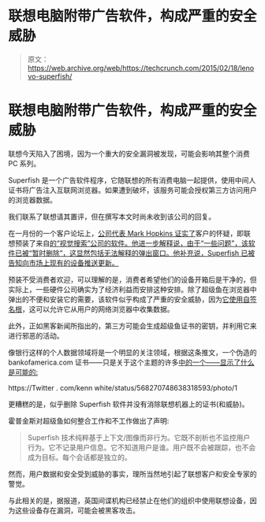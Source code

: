 # 联想电脑附带广告软件，构成严重的安全威胁 

> 原文：<https://web.archive.org/web/https://techcrunch.com/2015/02/18/lenovo-superfish/>

# 联想电脑附带广告软件，构成严重的安全威胁

联想今天陷入了困境，因为一个重大的安全漏洞被发现，可能会影响其整个消费 PC 系列。

Superfish 是一个广告软件程序，它随联想的所有消费电脑一起提供，使用中间人证书将广告注入互联网浏览器。如果遭到破坏，该服务可能会授权第三方访问用户的浏览器数据。

我们联系了联想请其置评，但在撰写本文时尚未收到该公司的回复。

在一月份的一个客户论坛上，[公司代表 Mark Hopkins 证实了](https://web.archive.org/web/20221007233327/https://forums.lenovo.com/t5/Lenovo-P-Y-and-Z-series/Lenovo-Pre-instaling-adware-spam-Superfish-powerd-by/m-p/1863174/highlight/true#M79882)客户的怀疑，即联想预装了来自[的“视觉搜索”公司的软件。他进一步解释说，由于“一些问题”，该软件已被“暂时删除”，这显然包括无法解释的弹出窗口。他补充说，Superfish 已被告知向市场上现有的设备推送更新。](https://web.archive.org/web/20221007233327/http://thenextweb.com/insider/2015/02/19/lenovo-caught-installing-adware-new-computers/)

预装不受消费者欢迎，可以理解的是，消费者希望他们的设备开箱后是干净的，但实际上，一些硬件公司确实为了经济利益而安排这种安排。除了超级鱼在浏览器中弹出的不便和安装它的需要，该软件似乎构成了严重的安全威胁，因为[它使用自签名根](https://web.archive.org/web/20221007233327/https://forums.lenovo.com/t5/Security-Malware/Potentially-Unwanted-Program-Superfish-VisualDiscovery/m-p/1860408/highlight/true#M1697)，这可以允许它从用户的网络浏览器中收集数据。

此外，正如黑客新闻所指出的，第三方可能会生成超级鱼证书的密钥，并利用它来进行邪恶的活动。

像银行这样的个人数据领域将是一个明显的关注领域，根据这条推文，一个伪造的 bankofamerica.com 证书——只是关于这个主题的许多[中的一个——显示了什么是可能的:](https://web.archive.org/web/20221007233327/https://twitter.com/search?q=%23superfish&src=typd)

https://Twitter . com/kenn white/status/568270748638318593/photo/1

更糟糕的是，似乎删除 Superfish 软件并没有消除联想机器上的证书(和威胁)。

霍普金斯对超级鱼如何整合工作和不工作做出了声明:

> Superfish 技术纯粹基于上下文/图像而非行为。它既不剖析也不监控用户行为。它不记录用户信息。它不知道用户是谁。用户既不会被跟踪，也不会成为目标。每个会话都是独立的。

然而，用户数据和安全受到威胁的事实，理所当然地引起了联想客户和安全专家的警觉。

与此相关的是，据报道，英国间谍机构已经禁止在他们的组织中使用联想设备，因为这些设备存在漏洞，可能会被黑客攻击。